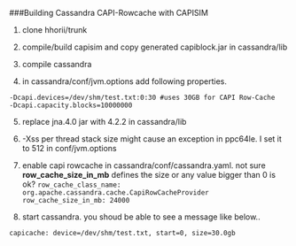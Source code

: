 ###Building Cassandra CAPI-Rowcache with CAPISIM

1. clone hhorii/trunk

2. compile/build capisim and copy generated capiblock.jar in cassandra/lib

3. compile cassandra

4. in cassandra/conf/jvm.options add following properties. 
  ```
  -Dcapi.devices=/dev/shm/test.txt:0:30 #uses 30GB for CAPI Row-Cache
  -Dcapi.capacity.blocks=10000000 
  ```
5. replace jna.4.0 jar with 4.2.2 in cassandra/lib
6. -Xss per thread stack size might cause an exception in ppc64le. I set it to 512 in conf/jvm.options

7. enable capi rowcache in cassandra/conf/cassandra.yaml. not sure **row_cache_size_in_mb** defines the size or any value bigger than 0 is ok?
  `row_cache_class_name: org.apache.cassandra.cache.CapiRowCacheProvider`
  `row_cache_size_in_mb: 24000`
8. start cassandra. you shoud be able to see a message like below..
```
capicache: device=/dev/shm/test.txt, start=0, size=30.0gb
```
